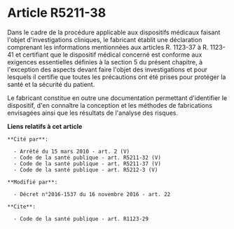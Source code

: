 # Article R5211-38

Dans le cadre de la procédure applicable aux dispositifs médicaux faisant l'objet d'investigations cliniques, le fabricant
établit une déclaration comprenant les informations mentionnées aux articles R. 1123-37 à R. 1123-41 et certifiant que le
dispositif médical concerné est conforme aux exigences essentielles définies à la section 5 du présent chapitre, à
l'exception des aspects devant faire l'objet des investigations et pour lesquels il certifie que toutes les précautions ont
été prises pour protéger la santé et la sécurité du patient. 

Le fabricant constitue en outre une documentation permettant d'identifier le dispositif, d'en connaître la conception et les
méthodes de fabrications envisagées ainsi que les résultats de l'analyse des risques.

**Liens relatifs à cet article**

	**Cité par**:

	  - Arrêté du 15 mars 2010 - art. 2 (V)
	  - Code de la santé publique - art. R5211-32 (V)
	  - Code de la santé publique - art. R5211-37 (V)
	  - Code de la santé publique - art. R5212-3 (V)

	**Modifié par**:

	  - Décret n°2016-1537 du 16 novembre 2016 - art. 22

	**Cite**:

	  - Code de la santé publique - art. R1123-29

